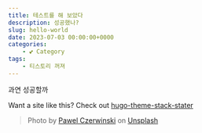 ```yaml
---
title: 테스트를 해 보았다
description: 성공했나?
slug: hello-world
date: 2023-07-03 00:00:00+0000
categories:
    - 💕 Category
tags:
    - 티스토리 꺼져
---
```


과연 성공할까

Want a site like this? Check out [hugo-theme-stack-stater](https://github.com/CaiJimmy/hugo-theme-stack-starter)

> Photo by [Pawel Czerwinski](https://unsplash.com/@pawel_czerwinski) on [Unsplash](https://unsplash.com/)